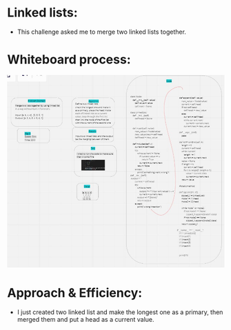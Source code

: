 # Linked lists:
- This challenge asked me to merge two linked lists together.

# Whiteboard process:
![](img/linked-lists-code-challenge.JPG)

# Approach & Efficiency:
- I just created two linked list and make the longest one as a primary, then merged them and put a head as a current value.